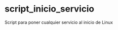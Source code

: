 script_inicio_servicio
======================

Script para poner cualquier servicio al inicio de Linux
